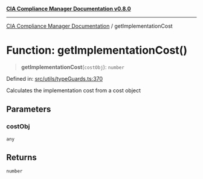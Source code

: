 [**CIA Compliance Manager Documentation v0.8.0**](../README.md)

***

[CIA Compliance Manager Documentation](../globals.md) / getImplementationCost

# Function: getImplementationCost()

> **getImplementationCost**(`costObj`): `number`

Defined in: [src/utils/typeGuards.ts:370](https://github.com/Hack23/cia-compliance-manager/blob/791b5a1b6e700c8b8480de209374e4cb1086330d/src/utils/typeGuards.ts#L370)

Calculates the implementation cost from a cost object

## Parameters

### costObj

`any`

## Returns

`number`
